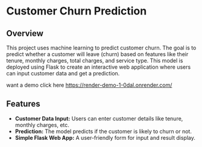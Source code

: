 
   # Customer Churn Prediction

## Overview
This project uses machine learning to predict customer churn. The goal is to predict whether a customer will leave (churn) based on features like their tenure, monthly charges, total charges, and service type. This model is deployed using Flask to create an interactive web application where users can input customer data and get a prediction.


want a demo click here 
https://render-demo-1-0dal.onrender.com/

## Features
- **Customer Data Input:** Users can enter customer details like tenure, monthly charges, etc.
- **Prediction:** The model predicts if the customer is likely to churn or not.
- **Simple Flask Web App:** A user-friendly form for input and result display.

